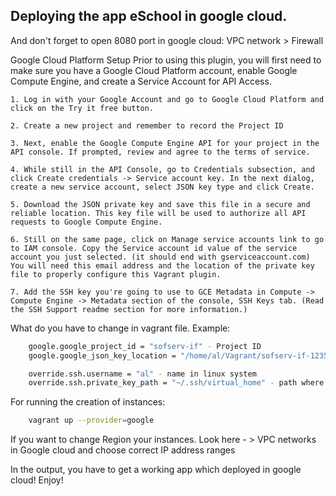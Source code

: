 ## Deploying the app eSchool in google cloud.
And don't forget to open 8080 port in google cloud:
VPC network > Firewall

Google Cloud Platform Setup Prior to using this plugin, you will first need to make sure you have a Google Cloud Platform account, enable Google Compute Engine, and create a Service Account for API Access.

    1. Log in with your Google Account and go to Google Cloud Platform and click on the Try it free button.

    2. Create a new project and remember to record the Project ID

    3. Next, enable the Google Compute Engine API for your project in the API console. If prompted, review and agree to the terms of service.

    4. While still in the API Console, go to Credentials subsection, and click Create credentials -> Service account key. In the next dialog, create a new service account, select JSON key type and click Create.

    5. Download the JSON private key and save this file in a secure and reliable location. This key file will be used to authorize all API requests to Google Compute Engine.

    6. Still on the same page, click on Manage service accounts link to go to IAM console. Copy the Service account id value of the service account you just selected. (it should end with gserviceaccount.com) You will need this email address and the location of the private key file to properly configure this Vagrant plugin.

    7. Add the SSH key you're going to use to GCE Metadata in Compute -> Compute Engine -> Metadata section of the console, SSH Keys tab. (Read the SSH Support readme section for more information.)
    
What do you have to change in vagrant file. Example:
```bash
    google.google_project_id = "sofserv-if" - Project ID
    google.google_json_key_location = "/home/al/Vagrant/sofserv-if-123573ea618.json" - path to JSON

    override.ssh.username = "al" - name in linux system
    override.ssh.private_key_path = "~/.ssh/virtual_home" - path where stored keys
```
For running the creation of instances:
```bash      
    vagrant up --provider=google
```
If you want to change Region your instances. Look here - > VPC networks in Google cloud and choose correct IP address ranges

In the output, you have to get a working app which deployed in google cloud! Enjoy!
